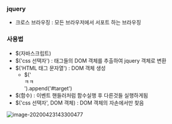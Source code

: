 ###  jquery

- 크로스 브라우징 : 모든 브라우저에서 서포트 하는 브라우징



### 사용법

- $(자바스크립트)
- $('css 선택자') : 태그들의 DOM 객체를 추출하여 jquery 객체로 변환
- $('HTML 태그 문자열') : DOM 객체 생성 
  - $('<div>ㅋㅋ</div>').append('#target')
- $(함수) : 이벤트 핸들러처럼 함수실행 후 다른것들 실행하게됨
- $('css 선택자', DOM 객체) : DOM 객체의 자손에서만 찾음



![image-20200423143300477](C:\Users\student\AppData\Roaming\Typora\typora-user-images\image-20200423143300477.png)